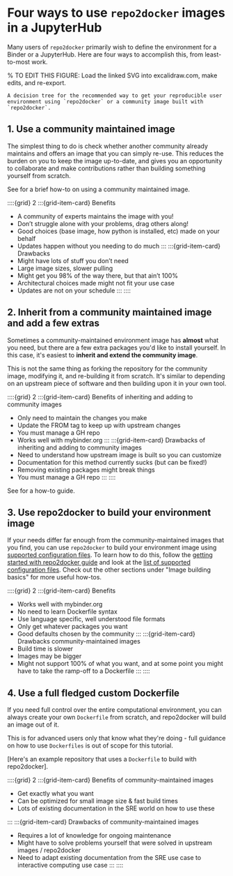 # Four ways to use `repo2docker` images in a JupyterHub

Many users of `repo2docker` primarily wish to define the environment for a Binder or a JupyterHub. Here are four ways to accomplish this, from least-to-most work.

% TO EDIT THIS FIGURE: Load the linked SVG into excalidraw.com, make edits, and re-export.

```{figure} ../_static/images/whentouse.svg
A decision tree for the recommended way to get your reproducible user environment using `repo2docker` or a community image built with `repo2docker`.
```

## 1. Use a community maintained image

The simplest thing to do is check whether another community already maintains and offers an image that you can simply re-use. This reduces the burden on you to keep the image up-to-date, and gives you an opportunity to collaborate and make contributions rather than building something yourself from scratch.

See [](./community-image.md) for a brief how-to on using a community maintained image.

::::{grid} 2
:::{grid-item-card} Benefits

- A community of experts maintains the image with you!
- Don’t struggle alone with your problems, drag others along!
- Good choices (base image, how python is installed, etc) made on your behalf
- Updates happen without you needing to do much
  :::
  :::{grid-item-card} Drawbacks
- Might have lots of stuff you don’t need
- Large image sizes, slower pulling
- Might get you 98% of the way there, but that ain’t 100%
- Architectural choices made might not fit your use case
- Updates are not on your schedule
  :::
  ::::

## 2. Inherit from a community maintained image and add a few extras

Sometimes a community-maintained environment image has **almost** what you need, but there are a few extra packages you'd like to install yourself. In this case, it's easiest to **inherit and extend the community image**.

This is not the same thing as forking the repository for the community image, modifying it, and re-building it from scratch. It's similar to depending on an upstream piece of software and then building upon it in your own tool.

::::{grid} 2
:::{grid-item-card} Benefits of inheriting and adding to community images

- Only need to maintain the changes you make
- Update the FROM tag to keep up with upstream changes
- You must manage a GH repo
- Works well with mybinder.org
  :::
  :::{grid-item-card} Drawbacks of inheriting and adding to community images
- Need to understand how upstream image is built so you can customize
- Documentation for this method currently sucks (but can be fixed!)
- Removing existing packages might break things
- You must manage a GH repo
  :::
  ::::

See [](./extend-community-image.md) for a how-to guide.

## 3. Use repo2docker to build your environment image

If your needs differ far enough from the community-maintained images that you find, you can use `repo2docker` to build your environment image using [supported configuration files](#config-files).
To learn how to do this, follow the [getting started with repo2docker guide](../start.md) and look at the [list of supported configuration files](#config-files).
Check out the other sections under "Image building basics" for more useful how-tos.

::::{grid} 2
:::{grid-item-card} Benefits

- Works well with mybinder.org
- No need to learn Dockerfile syntax
- Use language specific, well understood file formats
- Only get whatever packages you want
- Good defaults chosen by the community
  :::
  :::{grid-item-card} Drawbacks community-maintained images
- Build time is slower
- Images may be bigger
- Might not support 100% of what you want, and at some point you might have to take the ramp-off to a Dockerfile
  :::
  ::::

## 4. Use a full fledged custom Dockerfile

If you need full control over the entire computational environment, you can always create your own `Dockerfile` from scratch, and repo2docker will build an image out of it.

This is for advanced users only that know what they're doing - full guidance on how to use `Dockerfiles` is out of scope for this tutorial.

[Here's an example repository that uses a `Dockerfile` to build with repo2docker].

::::{grid} 2
:::{grid-item-card} Benefits of community-maintained images

- Get exactly what you want
- Can be optimized for small image size & fast build times
- Lots of existing documentation in the SRE world on how to use these

:::
:::{grid-item-card} Drawbacks of community-maintained images

- Requires a lot of knowledge for ongoing maintenance
- Might have to solve problems yourself that were solved in upstream images / repo2docker
- Need to adapt existing documentation from the SRE use case to interactive computing use case
  :::
  ::::
